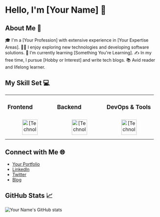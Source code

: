 # Hello, I'm [Your Name] 👋

## About Me 🚀
🎓 I'm a [Your Profession] with extensive experience in [Your Expertise Areas].
👨‍💻 I enjoy exploring new technologies and developing software solutions.
🌱 I’m currently learning [Something You're Learning].
✍️ In my free time, I pursue [Hobby or Interest] and write tech blogs.
📚 Avid reader and lifelong learner.

## My Skill Set 💻
<table><tr><td valign="top" width="33%">

### Frontend  
<div align="center">  
<img style="margin: 10px" src="[Link to Tech Logo]" alt="[Technology Name]" height="50" />
<!-- Repeat Above Line For More Icons -->
</div></td><td valign="top" width="33%">

### Backend  
<div align="center">  
<img style="margin: 10px" src="https://upload.wikimedia.org/wikipedia/commons/thumb/c/c3/Python-logo-notext.svg/800px-Python-logo-notext.svg.png" alt="[Technology Name]" height="50" />
<!-- Repeat Above Line For More Icons -->
</div></td><td valign="top" width="33%">

### DevOps & Tools  
<div align="center">  
<img style="margin: 10px" src="[Link to Tech Logo]" alt="[Technology Name]" height="50" />
<!-- Repeat Above Line For More Icons -->
</div></td></tr></table>  

## Connect with Me 🌐
- [Your Portfolio](#)
- [LinkedIn](#)
- [Twitter](#)
- [Blog](#)

## GitHub Stats 📈
![Your Name's GitHub stats](https://github-readme-stats.vercel.app/api?username=[YourGitHub]&show_icons=true&theme=radical)

<!-- Optional: Any other sections you want to include -->
